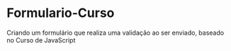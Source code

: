 # Formulario-Curso
 Criando um formulário que realiza uma validação ao ser enviado, baseado no Curso de JavaScript
